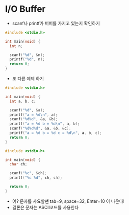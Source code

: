 # I/O Buffer
* scanf나 printf가 버퍼를 가지고 있는지 확인하기
```c
#include <stdio.h>

int main(void) {
  int n;

  scanf("%d", &n);
  printf("%d", n);
  return 0;
}
```
* 또 다른 예제 하기
```c
#include <stdio.h>

int main(void) {
  int a, b, c;

  scanf("%d", &a);
  printf("a = %d\n", a);
  scanf("%d%d", &a, &b);
  printf("a = %d b = %d\n", a, b);
  scanf("%d%d%d", &a, &b, &c);
  printf("a = %d b = %d c = %d\n", a, b, c);
  return 0;
}
```
```c
#include <stdio.h>

int main(void) {
  char ch;

  scanf("%c", &ch);
  printf("%c %d", ch, ch);

  return 0;
}
```
* 어? 문자를 사요할땐 tab=9, space=32, Enter=10 이 나온다!  
* 결론은 문자는 ASCII코드를 사용한다
